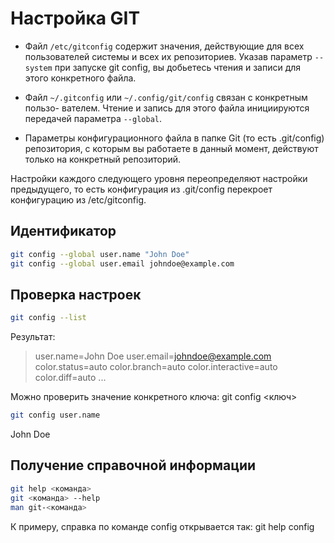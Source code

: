 # Настройка GIT
 
 * Файл `/etc/gitconfig` содержит значения, действующие для всех пользователей системы и всех их репозиториев. 
 Указав параметр `--system` при запуске git config, вы добьетесь чтения и записи для этого конкретного файла.
 
 * Файл `~/.gitconfig` или `~/.config/git/config` связан с конкретным пользо- вателем. 
 Чтение и запись для этого файла инициируются передачей параметра `--global`. 
 
 * Параметры конфигурационного файла в папке Git (то есть .git/config) репозитория, с которым вы работаете в данный момент, действуют только на конкретный репозиторий.
 
 Настройки каждого следующего уровня переопределяют настройки предыдущего, то есть конфигурация из .git/config перекроет конфигурацию из /etc/gitconfig.
 
 ## Идентификатор
 ```sh
 git config --global user.name "John Doe"
 git config --global user.email johndoe@example.com
  ```
 ## Проверка настроек
 ```sh
 git config --list
 ```
 Результат:
  >user.name=John Doe
  >user.email=johndoe@example.com
  >color.status=auto
  >color.branch=auto
  >color.interactive=auto
  >color.diff=auto
  >...
 
 Можно проверить значение конкретного ключа: git config <ключ>
 ```sh
 git config user.name
 ```
  John Doe
 
 ## Получение справочной информации
  ```sh
  git help <команда>
  git <команда> --help
  man git-<команда>
  ```
  
  К примеру, справка по команде config открывается так:  git help config